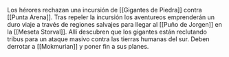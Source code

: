 Los hérores rechazan una incursión de [[Gigantes de Piedra]] contra [[Punta Arena]].
Tras repeler la incursión los aventureos emprenderán un duro viaje a través de regiones salvajes para llegar al [[Puño de Jorgen]] en la [[Meseta Storval]].
Allí descubren que los gigantes están reclutando tribus para un ataque masivo contra las tierras humanas del sur.
Deben derrotar a [[Mokmurian]] y poner fin a sus planes.
